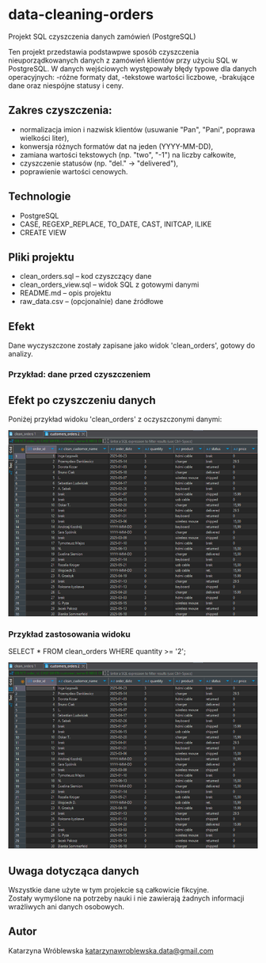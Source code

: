 # data-cleaning-orders
Projekt SQL czyszczenia danych zamówień (PostgreSQL)

Ten projekt przedstawia podstawpwe sposób czyszczenia nieuporządkowanych danych z zamówień klientów przy użyciu SQL w PostgreSQL. 
W danych wejściowych występowały błędy typowe dla danych operacyjnych: 
-różne formaty dat, 
-tekstowe wartości liczbowe, 
-brakujące dane oraz niespójne statusy i ceny.

## Zakres czyszczenia:
- normalizacja imion i nazwisk klientów (usuwanie "Pan", "Pani", poprawa wielkości liter),
- konwersja różnych formatów dat na jeden (YYYY-MM-DD),
- zamiana wartości tekstowych (np. "two", "-1") na liczby całkowite,
- czyszczenie statusów (np. "del." → "delivered"),
- poprawienie wartości cenowych.

## Technologie
- PostgreSQL
- CASE, REGEXP_REPLACE, TO_DATE, CAST, INITCAP, ILIKE
- CREATE VIEW

## Pliki projektu
- clean_orders.sql – kod czyszczący dane
- clean_orders_view.sql – widok SQL z gotowymi danymi
- README.md – opis projektu
- raw_data.csv – (opcjonalnie) dane źródłowe

## Efekt
Dane wyczyszczone zostały zapisane jako widok 'clean_orders', gotowy do analizy.

### Przykład: dane przed czyszczeniem
## Efekt po czyszczeniu danych

Poniżej przykład widoku 'clean_orders' z oczyszczonymi danymi:

![clean_orders](clean_orders_preview.png)

### Przykład zastosowania widoku
 
SELECT * 
FROM clean_orders 
  WHERE quantity >= '2';

![clean_orders](clean_orders_preview.png)

## Uwaga dotycząca danych

Wszystkie dane użyte w tym projekcie są całkowicie fikcyjne.  
Zostały wymyślone na potrzeby nauki i nie zawierają żadnych informacji wrażliwych ani danych osobowych.

## Autor
Katarzyna Wróblewska
katarzynawroblewska.data@gmail.com
